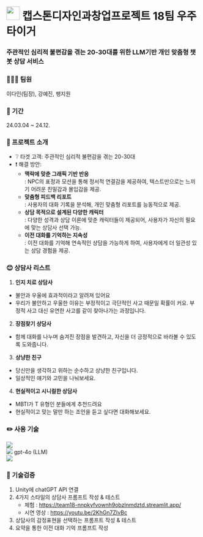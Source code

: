# <img src="https://file.notion.so/f/f/814ce92c-f43f-4be5-b3c1-f67cf319bf48/c76f84d9-fd43-4733-8e7e-ddf5bfb4a88a/%EC%9A%B0%EC%A3%BC%ED%83%80%EC%9D%B4%EA%B1%B0_%EB%A1%9C%EA%B3%A0_black.png?id=5ae38cae-840c-4acd-bcf8-094ae7c5ea58&table=block&spaceId=814ce92c-f43f-4be5-b3c1-f67cf319bf48&expirationTimestamp=1718618400000&signature=BInsqRGl4ELkK69N2tcmCHO4nO0W11u9UhhPwXG2M6k&downloadName=%EC%9A%B0%EC%A3%BC%ED%83%80%EC%9D%B4%EA%B1%B0_%EB%A1%9C%EA%B3%A0_black.png" width="35"> 캡스톤디자인과창업프로젝트 18팀 우주타이거
### 주관적인 심리적 불편감을 겪는 20-30대를 위한 LLM기반 개인 맞춤형 챗봇 상담 서비스

### 👩‍👧‍👧 팀원
이다인(팀장), 강예진, 팽지원
### 📆 기간
24.03.04 ~ 24.12.

### 📌 프로젝트 소개
+ ❔ 타겟 고객: 주관적인 심리적 불편감을 겪는 20-30대
+ ❗ 해결 방안: 
  + **맥락에 맞춘 그래픽 기반 반응**<br>: NPC의 표정과 모션을 통해 정서적 연결감을 제공하여, 텍스트만으로는 느끼기 어려운 친밀감과 몰입감을 제공.
  + **맞춤형 피드백 리포트**<br>: 사용자의 대화 기록을 분석해, 개인 맞춤형 리포트를 능동적으로 제공.
  + **상담 목적으로 설계된 다양한 캐릭터**<br>: 다양한 성격과 상담 이론에 맞춘 캐릭터들이 제공되어, 사용자가 자신의 필요에 맞는 상담사 선택 가능.
  + **이전 대화를 기억하는 지속성**<br>: 이전 대화를 기억해 연속적인 상담을 가능하게 하여, 사용자에게 더 일관성 있는 상담 경험을 제공.

### 😊 상담사 리스트
1. **인지 치료 상담사**
  + 불안과 우울에 효과적이라고 알려져 있어요
  + 우리가 불안하고 우울한 이유는 부정적이고 극단적인 사고 때문일 확률이 커요. 부정적 사고 대신  유연한 사고를 같이 찾아나가는 과정입니다.


2. **장점찾기 상담사**
  + 함께 대화를 나누며 숨겨진 장점을 발견하고, 자신을 더 긍정적으로 바라볼 수 있도록 도와줍니다.


3. **상냥한 친구**
  + 당신만을 생각하고 위하는 순수하고 상냥한 친구입니다.
  + 일상적인 얘기와 고민을 나눠보세요.


4. **현실적이고 시니컬한 상담사**
  + MBTI가 T 유형인 분들에게 추천드려요
  + 현실적이고 맞는 말만 하는 조언을 듣고 싶다면 대화해보세요.

### ✏️ 사용 기술
<a href="https://unity.com/kr" target="_blank"><img src="https://img.shields.io/badge/Unity-100000?style=for-the-badge&logo=unity&logoColor=white"/></a><br>
<a href="https://openai.com/index/hello-gpt-4o/" target="_blank"><img src="https://img.shields.io/badge/OpenAI-412991?style=for-the-badge&logo=openai&logoColor=white"/></a> gpt-4o (LLM)<br>
<a href="https://sqlite.org/" target="_blank"><img src="https://img.shields.io/badge/SQLite-07405E?style=for-the-badge&logo=sqlite&logoColor=white"/></a>

### 📝 기술검증
1. Unity에 chatGPT API 연결
2. 4가지 스타일의 상담사 프롬프트 작성 & 테스트
   + 체험 : https://team18-nnpkyfvownh9obzlnmdztd.streamlit.app/
   + 시연 영상 : https://youtu.be/2KhGn7ZIvBc
3. 상담사의 감정표현을 선택하는 프롬프트 작성 & 테스트
4. 요약을 통한 이전 대화 기억 프롬프트 작성
